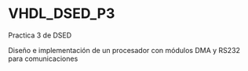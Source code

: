 # VHDL_DSED_P3
Practica 3 de DSED

Diseño e implementación de un procesador con módulos DMA y RS232 para comunicaciones
